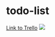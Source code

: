 # todo-list

[Link to Trello](https://trello.com/b/83ilevJG/to-do-list)
![](https://photos.google.com/photo/AF1QipNerr4QsPFKeVbypLcXLXsLHrc1-TlRJv6oVky0)
